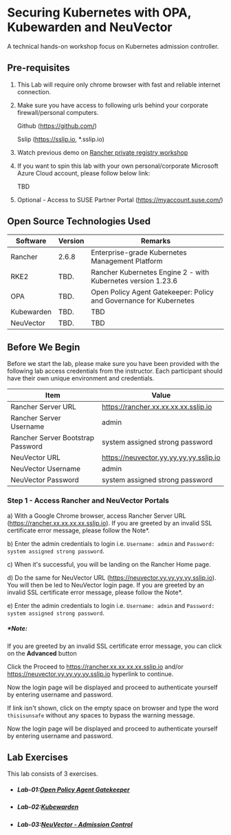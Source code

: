 # Securing Kubernetes with OPA, Kubewarden and NeuVector
A technical hands-on workshop focus on Kubernetes admission controller.

## Pre-requisites

1. This Lab will require only chrome browser with fast and reliable internet connection. 

2. Make sure you have access to following urls behind your corporate firewall/personal computers. 

   Github (https://github.com/) 

   Sslip (https://sslip.io, *.sslip.io)

3. Watch previous demo on [Rancher private registry workshop](https://github.com/dsohk/rancher-private-registry-workshop/)   


4. If you want to spin this lab with your own personal/corporate Microsoft Azure Cloud account, please follow below link:

   TBD  

5. Optional - Access to SUSE Partner Portal (https://myaccount.suse.com/)



## Open Source Technologies Used

| Software  | Version         | Remarks                                                      |
| --------  | --------------- | ------------------------------------------------------------ |
| Rancher   | 2.6.8           | Enterprise-grade Kubernetes Management Platform              |
| RKE2      | TBD.            | Rancher Kubernetes Engine 2 - with Kubernetes version 1.23.6 |
| OPA       | TBD.            | Open Policy Agent Gatekeeper: Policy and Governance for Kubernetes |
| Kubewarden| TBD.            | TBD |
| NeuVector | TBD.            | TBD |



## Before We Begin

Before we start the lab, please make sure you have been provided with the following lab access credentials from the instructor. Each participant should have their own unique environment and credentials.

| Item                              | Value                                                      |
| --------------------------------- | ---------------------------------------------------------- |
| Rancher Server URL                | https://rancher.xx.xx.xx.xx.sslip.io                       |
| Rancher Server Username           | admin                                                      |
| Rancher Server Bootstrap Password | system assigned strong password                            |
| NeuVector URL                        | https://neuvector.yy.yy.yy.yy.sslip.io                        |
| NeuVector Username                   | admin                                                      |
| NeuVector Password                   | system assigned strong password                            |



### Step 1 - Access Rancher and NeuVector Portals

a) With a Google Chrome browser, access Rancher Server URL (https://rancher.xx.xx.xx.xx.sslip.io). If you are greeted by an invalid SSL certificate error message, please follow the Note*.

b) Enter the admin credentials to login i.e. `Username: admin`  and `Password: system assigned strong password`. 

c) When it's successful, you will be landing on the Rancher Home page. 

d) Do the same for NeuVector URL (https://neuvector.yy.yy.yy.yy.sslip.io). You will then be led to NeuVector login page. If you are greeted by an invalid SSL certificate error message, please follow the Note*.

e) Enter the admin credentials to login i.e. `Username: admin`  and `Password: system assigned strong password`. 

##### *Note: 

If you are greeted by an invalid SSL certificate error message, you can click on the **Advanced** button

Click the Proceed to https://rancher.xx.xx.xx.xx.sslip.io and/or https://neuvector.yy.yy.yy.yy.sslip.io hyperlink to continue. 

Now the login page will be displayed and proceed to authenticate yourself by entering username and password.

If link isn't shown, click on the empty space on browser and type the word `thisisunsafe` without any spaces to bypass the warning message. 

Now the login page will be displayed and proceed to authenticate yourself by entering username and password.



## Lab Exercises

This lab consists of 3 exercises. 

* ##### Lab-01:[Open Policy Agent Gatekeeper](docs/Exercise-01A-OPASetup.md)
  
* ##### Lab-02:[Kubewarden](docs/Lab02-Kubewarden.md)
  
* ##### Lab-03:[NeuVector - Admission Control](docs/Lab03-NeuVector-Admission-Control.md)



